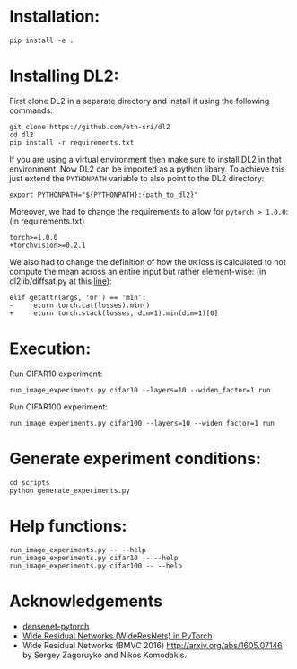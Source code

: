 # Installation:

```
pip install -e .
```

# Installing DL2:

First clone DL2 in a separate directory and install it using the following commands:

```
git clone https://github.com/eth-sri/dl2
cd dl2
pip install -r requirements.txt
```

If you are using a virtual environment then make sure to install DL2 in that environment.
Now DL2 can be imported as a python libary.
To achieve this just extend the `PYTHONPATH` variable to also point to the DL2 directory:

```
export PYTHONPATH="${PYTHONPATH}:{path_to_dl2}"
```

Moreover, we had to change the requirements to allow for `pytorch > 1.0.0`: (in requirements.txt)
```
torch>=1.0.0
+torchvision>=0.2.1
```

We also had to change the definition of how the `OR` loss is calculated to not compute the mean across an entire input but rather element-wise: (in dl2lib/diffsat.py at this [line](https://github.com/eth-sri/dl2/blob/9842cdf2b145c24481eb81e13ed66b2600f196fc/dl2lib/diffsat.py#L137)):
```
elif getattr(args, 'or') == 'min':
-    return torch.cat(losses).min()
+    return torch.stack(losses, dim=1).min(dim=1)[0]
```

# Execution:

Run CIFAR10 experiment:

```
run_image_experiments.py cifar10 --layers=10 --widen_factor=1 run
```

Run CIFAR100 experiment:

```
run_image_experiments.py cifar100 --layers=10 --widen_factor=1 run
```

# Generate experiment conditions:

```
cd scripts
python generate_experiments.py
```

# Help functions:

```
run_image_experiments.py -- --help
run_image_experiments.py cifar10 -- --help
run_image_experiments.py cifar100 -- --help
```

# Acknowledgements

- [densenet-pytorch](https://github.com/andreasveit/densenet-pytorch)
- [Wide Residual Networks (WideResNets) in PyTorch](https://github.com/xternalz/WideResNet-pytorch)
- Wide Residual Networks (BMVC 2016) http://arxiv.org/abs/1605.07146 by Sergey Zagoruyko and Nikos Komodakis.
